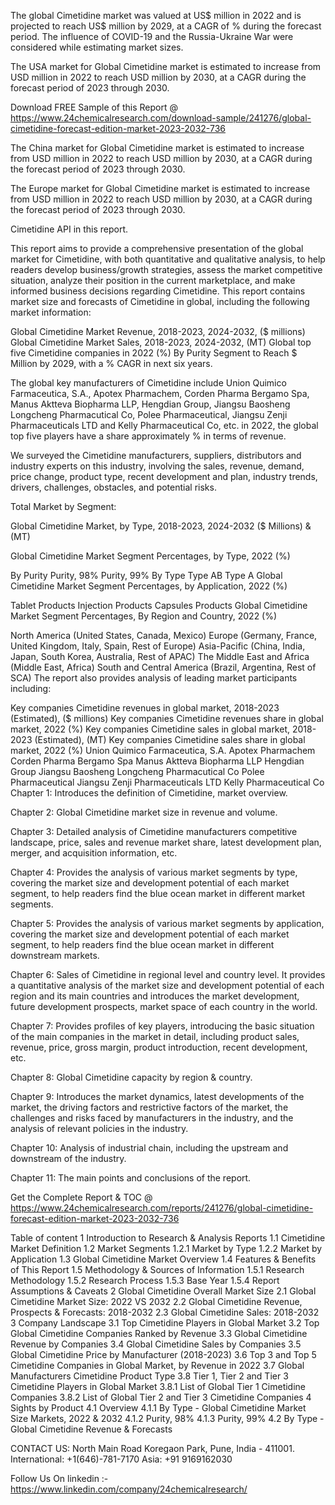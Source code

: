 The global Cimetidine market was valued at US$ million in 2022 and is projected to reach US$ million by 2029, at a CAGR of % during the forecast period. The influence of COVID-19 and the Russia-Ukraine War were considered while estimating market sizes.

The USA market for Global Cimetidine market is estimated to increase from USD million in 2022 to reach USD million by 2030, at a CAGR during the forecast period of 2023 through 2030.

Download FREE Sample of this Report @ https://www.24chemicalresearch.com/download-sample/241276/global-cimetidine-forecast-edition-market-2023-2032-736

The China market for Global Cimetidine market is estimated to increase from USD million in 2022 to reach USD million by 2030, at a CAGR during the forecast period of 2023 through 2030.

The Europe market for Global Cimetidine market is estimated to increase from USD million in 2022 to reach USD million by 2030, at a CAGR during the forecast period of 2023 through 2030.

Cimetidine API in this report.

This report aims to provide a comprehensive presentation of the global market for Cimetidine, with both quantitative and qualitative analysis, to help readers develop business/growth strategies, assess the market competitive situation, analyze their position in the current marketplace, and make informed business decisions regarding Cimetidine. This report contains market size and forecasts of Cimetidine in global, including the following market information:

Global Cimetidine Market Revenue, 2018-2023, 2024-2032, ($ millions)
Global Cimetidine Market Sales, 2018-2023, 2024-2032, (MT)
Global top five Cimetidine companies in 2022 (%)
By Purity Segment to Reach $ Million by 2029, with a % CAGR in next six years.

The global key manufacturers of Cimetidine include Union Quimico Farmaceutica, S.A., Apotex Pharmachem, Corden Pharma Bergamo Spa, Manus Aktteva Biopharma LLP, Hengdian Group, Jiangsu Baosheng Longcheng Pharmacutical Co, Polee Pharmaceutical, Jiangsu Zenji Pharmaceuticals LTD and Kelly Pharmaceutical Co, etc. in 2022, the global top five players have a share approximately % in terms of revenue.

We surveyed the Cimetidine manufacturers, suppliers, distributors and industry experts on this industry, involving the sales, revenue, demand, price change, product type, recent development and plan, industry trends, drivers, challenges, obstacles, and potential risks.

Total Market by Segment:

Global Cimetidine Market, by Type, 2018-2023, 2024-2032 ($ Millions) & (MT)

Global Cimetidine Market Segment Percentages, by Type, 2022 (%)

By Purity
Purity, 98%
Purity, 99%
By Type
Type AB
Type A
Global Cimetidine Market Segment Percentages, by Application, 2022 (%)

Tablet Products
Injection Products
Capsules Products
Global Cimetidine Market Segment Percentages, By Region and Country, 2022 (%)

North America (United States, Canada, Mexico)
Europe (Germany, France, United Kingdom, Italy, Spain, Rest of Europe)
Asia-Pacific (China, India, Japan, South Korea, Australia, Rest of APAC)
The Middle East and Africa (Middle East, Africa)
South and Central America (Brazil, Argentina, Rest of SCA)
The report also provides analysis of leading market participants including:

Key companies Cimetidine revenues in global market, 2018-2023 (Estimated), ($ millions)
Key companies Cimetidine revenues share in global market, 2022 (%)
Key companies Cimetidine sales in global market, 2018-2023 (Estimated), (MT)
Key companies Cimetidine sales share in global market, 2022 (%)
Union Quimico Farmaceutica, S.A.
Apotex Pharmachem
Corden Pharma Bergamo Spa
Manus Aktteva Biopharma LLP
Hengdian Group
Jiangsu Baosheng Longcheng Pharmacutical Co
Polee Pharmaceutical
Jiangsu Zenji Pharmaceuticals LTD
Kelly Pharmaceutical Co
Chapter 1: Introduces the definition of Cimetidine, market overview.

Chapter 2: Global Cimetidine market size in revenue and volume.

Chapter 3: Detailed analysis of Cimetidine manufacturers competitive landscape, price, sales and revenue market share, latest development plan, merger, and acquisition information, etc.

Chapter 4: Provides the analysis of various market segments by type, covering the market size and development potential of each market segment, to help readers find the blue ocean market in different market segments.

Chapter 5: Provides the analysis of various market segments by application, covering the market size and development potential of each market segment, to help readers find the blue ocean market in different downstream markets.

Chapter 6: Sales of Cimetidine in regional level and country level. It provides a quantitative analysis of the market size and development potential of each region and its main countries and introduces the market development, future development prospects, market space of each country in the world.

Chapter 7: Provides profiles of key players, introducing the basic situation of the main companies in the market in detail, including product sales, revenue, price, gross margin, product introduction, recent development, etc.

Chapter 8: Global Cimetidine capacity by region & country.

Chapter 9: Introduces the market dynamics, latest developments of the market, the driving factors and restrictive factors of the market, the challenges and risks faced by manufacturers in the industry, and the analysis of relevant policies in the industry.

Chapter 10: Analysis of industrial chain, including the upstream and downstream of the industry.

Chapter 11: The main points and conclusions of the report.

Get the Complete Report & TOC @ https://www.24chemicalresearch.com/reports/241276/global-cimetidine-forecast-edition-market-2023-2032-736

Table of content
1 Introduction to Research & Analysis Reports
1.1 Cimetidine Market Definition
1.2 Market Segments
1.2.1 Market by Type
1.2.2 Market by Application
1.3 Global Cimetidine Market Overview
1.4 Features & Benefits of This Report
1.5 Methodology & Sources of Information
1.5.1 Research Methodology
1.5.2 Research Process
1.5.3 Base Year
1.5.4 Report Assumptions & Caveats
2 Global Cimetidine Overall Market Size
2.1 Global Cimetidine Market Size: 2022 VS 2032
2.2 Global Cimetidine Revenue, Prospects & Forecasts: 2018-2032
2.3 Global Cimetidine Sales: 2018-2032
3 Company Landscape
3.1 Top Cimetidine Players in Global Market
3.2 Top Global Cimetidine Companies Ranked by Revenue
3.3 Global Cimetidine Revenue by Companies
3.4 Global Cimetidine Sales by Companies
3.5 Global Cimetidine Price by Manufacturer (2018-2023)
3.6 Top 3 and Top 5 Cimetidine Companies in Global Market, by Revenue in 2022
3.7 Global Manufacturers Cimetidine Product Type
3.8 Tier 1, Tier 2 and Tier 3 Cimetidine Players in Global Market
3.8.1 List of Global Tier 1 Cimetidine Companies
3.8.2 List of Global Tier 2 and Tier 3 Cimetidine Companies
4 Sights by Product
4.1 Overview
4.1.1 By Type - Global Cimetidine Market Size Markets, 2022 & 2032
4.1.2 Purity, 98%
4.1.3 Purity, 99%
4.2 By Type - Global Cimetidine Revenue & Forecasts

CONTACT US:
North Main Road Koregaon Park, Pune, India - 411001.
International: +1(646)-781-7170
Asia: +91 9169162030

Follow Us On linkedin :- https://www.linkedin.com/company/24chemicalresearch/
